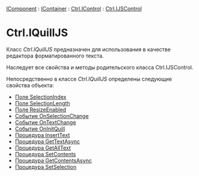 ﻿---
Title: Компонент IQuillJS
Link: .Ctrl.IQuillJS
---

[IComponent](topic:Com.Custom.ComClasses.IComponent.Default) :
[IContainer](topic:Com.Custom.ComClasses.IContainer.Default) :
[Ctrl.IControl](topic:Com.Custom.ComClasses.Ctrl.IControl.Default) :
[Ctrl.IJSControl](topic:Com.Custom.ComClasses.Ctrl.IJSControl.Default)

# Ctrl.IQuillJS

Класс *Ctrl.IQuillJS* предназначен для использования в качестве редактора форматированного текста.

Наследует все свойства и методы родительского класса Ctrl.IJSControl.

Непосредственно в классе *Ctrl.IQuillJS* определены следующие свойства объекта:
* [Поле SelectionIndex](SelectionIndex)
* [Поле SelectionLength](SelectionLength)
* [Поле ResizeEnabled](ResizeEnabled)
* [Событие OnSelectionChange](OnSelectionChange)
* [Событие OnTextChange](OnTextChange)
* [Событие OnInitQuill](OnInitQuill)
* [Процедура InsertText](InsertText)
* [Процедура GetTextAsync](GetTextAsync)
* [Процедура GetAllText](GetAllText)
* [Процедура SetContents](SetContents)
* [Процедура GetContentsAsync](GetContentsAsync)
* [Процедура SetSelection](SetSelection)

<!--Rich Text Editor based on QuillJS component(https://quilljs.com/)-->